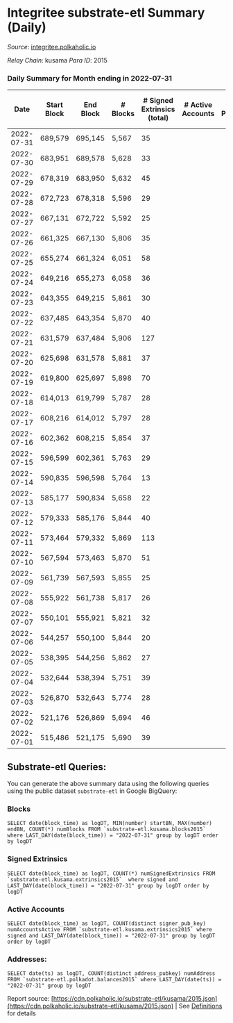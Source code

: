 # Integritee substrate-etl Summary (Daily)

_Source_: [integritee.polkaholic.io](https://integritee.polkaholic.io)

*Relay Chain*: kusama
*Para ID*: 2015



### Daily Summary for Month ending in 2022-07-31


| Date | Start Block | End Block | # Blocks | # Signed Extrinsics (total) | # Active Accounts | # Passive | # New | # Addresses with Balances | # Events | # Transfers | # XCM Transfers In | # XCM Transfers Out |
| ---- | ----------- | --------- | -------- | --------------------------- | ----------------- | --------- | ----- | ------------------------- | -------- | ----------- | ------------------ | ------------------- |
| 2022-07-31 | 689,579 | 695,145 | 5,567  | 35 |  |  |  | 11,511 | 11,332 | 24 ($4,441.22) |   |   |
| 2022-07-30 | 683,951 | 689,578 | 5,628  | 33 |  |  |  | 11,506 | 11,432 | 24 ($4,389.13) |   |   |
| 2022-07-29 | 678,319 | 683,950 | 5,632  | 45 |  |  |  | 11,505 | 11,504 | 27 ($3,189.34) |   |   |
| 2022-07-28 | 672,723 | 678,318 | 5,596  | 29 |  |  |  | 11,505 | 11,353 | 15 ($1,511.82) |   | 2 ($1.92) |
| 2022-07-27 | 667,131 | 672,722 | 5,592  | 25 |  |  |  | 11,505 | 11,320 | 17 ($1,979.86) |   |   |
| 2022-07-26 | 661,325 | 667,130 | 5,806  | 35 |  |  |  | 11,502 | 11,796 | 20 ($1,930.01) |   |   |
| 2022-07-25 | 655,274 | 661,324 | 6,051  | 58 |  |  |  | 11,502 | 12,412 | 45 ($3,682.62) |   |   |
| 2022-07-24 | 649,216 | 655,273 | 6,058  | 36 |  |  |  | 11,498 | 12,312 | 26 ($2,045.54) |   |   |
| 2022-07-23 | 643,355 | 649,215 | 5,861  | 30 |  |  |  | 11,496 | 11,884 | 18 ($7,998.96) |   |   |
| 2022-07-22 | 637,485 | 643,354 | 5,870  | 40 |  |  |  | 11,496 | 11,954 | 28 ($27,063.36) |   |   |
| 2022-07-21 | 631,579 | 637,484 | 5,906  | 127 |  |  |  | 11,495 | 12,458 | 121 ($31,574.39) |   |   |
| 2022-07-20 | 625,698 | 631,578 | 5,881  | 37 |  |  |  | 11,492 | 11,966 | 28 ($6,733.11) |   |   |
| 2022-07-19 | 619,800 | 625,697 | 5,898  | 70 |  |  |  | 11,487 | 12,174 | 60 ($19,840.36) |   |   |
| 2022-07-18 | 614,013 | 619,799 | 5,787  | 28 |  |  |  | 11,476 | 11,717 | 18 ($4,985.66) |   |   |
| 2022-07-17 | 608,216 | 614,012 | 5,797  | 28 |  |  |  | 11,474 | 11,743 | 22 ($4,319.39) |   | 1 ($0.31) |
| 2022-07-16 | 602,362 | 608,215 | 5,854  | 37 |  |  |  | 11,474 | 11,905 | 23 ($4,170.47) |   |   |
| 2022-07-15 | 596,599 | 602,361 | 5,763  | 29 |  |  |  | 11,471 | 11,689 | 20 ($1,421.28) | 1 ($519.46) |   |
| 2022-07-14 | 590,835 | 596,598 | 5,764  | 13 |  |  |  | 11,468 | 11,599 | 9 ($573.34) |   |   |
| 2022-07-13 | 585,177 | 590,834 | 5,658  | 22 |  |  |  | 11,468 | 11,426 | 8 ($1,238.65) |   |   |
| 2022-07-12 | 579,333 | 585,176 | 5,844  | 40 |  |  |  | 11,468 | 11,902 | 30 ($12,751.09) |   | 1 ($1.06) |
| 2022-07-11 | 573,464 | 579,332 | 5,869  | 113 |  |  |  | 11,466 | 12,317 | 98 ($21,315.01) |   |   |
| 2022-07-10 | 567,594 | 573,463 | 5,870  | 51 |  |  |  | 11,464 | 12,011 | 40 ($14,724.55) |   |   |
| 2022-07-09 | 561,739 | 567,593 | 5,855  | 25 |  |  |  | 11,456 | 11,848 | 15 ($7,480.32) |   |   |
| 2022-07-08 | 555,922 | 561,738 | 5,817  | 26 |  |  |  | 11,455 | 11,775 | 13 ($8,360.13) |   |   |
| 2022-07-07 | 550,101 | 555,921 | 5,821  | 32 |  |  |  | 11,455 | 11,799 | 13 ($1,651.49) |   |   |
| 2022-07-06 | 544,257 | 550,100 | 5,844  | 20 |  |  |  | 11,453 | 11,796 | 11 ($671.92) |   | 2 ($24.67) |
| 2022-07-05 | 538,395 | 544,256 | 5,862  | 27 |  |  |  | 11,453 | 11,867 | 15 ($1,923.96) |   |   |
| 2022-07-04 | 532,644 | 538,394 | 5,751  | 39 |  |  |  | 11,450 | 11,709 | 25 ($47,122.38) |   |   |
| 2022-07-03 | 526,870 | 532,643 | 5,774  | 28 |  |  |  | 11,447 | 11,699 | 16 ($7,213.01) |   | 1 ($6.89) |
| 2022-07-02 | 521,176 | 526,869 | 5,694  | 46 |  |  |  | 11,447 | 11,623 | 20 ($503.55) |   | 1 ($15.78) |
| 2022-07-01 | 515,486 | 521,175 | 5,690  | 39 |  |  |  | 11,446 | 11,612 | 18 ($1,024.65) |   | 8 ($5.71) |

## Substrate-etl Queries:
You can generate the above summary data using the following queries using the public dataset `substrate-etl` in Google BigQuery:


### Blocks
```
SELECT date(block_time) as logDT, MIN(number) startBN, MAX(number) endBN, COUNT(*) numBlocks FROM `substrate-etl.kusama.blocks2015`  where LAST_DAY(date(block_time)) = "2022-07-31" group by logDT order by logDT
```


### Signed Extrinsics
```
SELECT date(block_time) as logDT, COUNT(*) numSignedExtrinsics FROM `substrate-etl.kusama.extrinsics2015`  where signed and LAST_DAY(date(block_time)) = "2022-07-31" group by logDT order by logDT
```


### Active Accounts
```
SELECT date(block_time) as logDT, COUNT(distinct signer_pub_key) numAccountsActive FROM `substrate-etl.kusama.extrinsics2015` where signed and LAST_DAY(date(block_time)) = "2022-07-31" group by logDT order by logDT
```


### Addresses:
```
SELECT date(ts) as logDT, COUNT(distinct address_pubkey) numAddress FROM `substrate-etl.polkadot.balances2015` where LAST_DAY(date(ts)) = "2022-07-31" group by logDT
```



Report source: [https://cdn.polkaholic.io/substrate-etl/kusama/2015.json](https://cdn.polkaholic.io/substrate-etl/kusama/2015.json) | See [Definitions](/DEFINITIONS.md) for details
